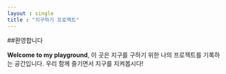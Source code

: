 ```yaml
---
layout : single
title : "지구하기 프로젝트"
---
```


##환영합니다

**Welcome to my playground**, 이 곳은 지구를 구하기 위한 나의 프로젝트를 기록하는 공간입니다. 우리 함께 즐기면서 지구를 지켜봅시다!
